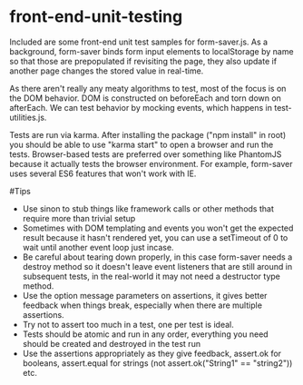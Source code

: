 # front-end-unit-testing

Included are some front-end unit test samples for form-saver.js.  As a background, form-saver binds form input elements to localStorage by name so that those are prepopulated if revisiting the page, they also update if another page changes the stored value in real-time.

As there aren't really any meaty algorithms to test, most of the focus is on the DOM behavior.  DOM is constructed on beforeEach and torn down on afterEach.  We can test behavior by mocking events, which happens in test-utilities.js.

Tests are run via karma.  After installing the package ("npm install" in root) you should be able to use "karma start" to open a browser and run the tests.  Browser-based tests are preferred over something like PhantomJS because it actually tests the browser environment.  For example, form-saver uses several ES6 features that won't work with IE.

#Tips

* Use sinon to stub things like framework calls or other methods that require more than trivial setup
* Sometimes with DOM templating and events you won't get the expected result because it hasn't rendered yet, you can use a setTimeout of 0 to wait until another event loop just incase.
* Be careful about tearing down properly, in this case form-saver needs a destroy method so it doesn't leave event listeners that are still around in subsequent tests, in the real-world it may not need a destructor type method.
* Use the option message parameters on assertions, it gives better feedback when things break, especially when there are multiple assertions.
* Try not to assert too much in a test, one per test is ideal.
* Tests should be atomic and run in any order, everything you need should be created and destroyed in the test run
* Use the assertions appropriately as they give feedback, assert.ok for booleans, assert.equal for strings (not assert.ok("String1" == "string2")) etc.
